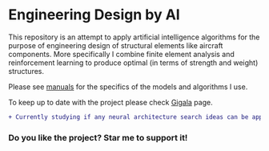 # Engineering Design by AI
This repository is an attempt to apply artificial intelligence algorithms for the purpose of engineering design of structural elements like aircraft components. More specifically I combine finite element analysis and reinforcement learning to produce optimal (in terms of strength and weight) structures.  

Please see  [manuals](https://github.com/gigatskhondia/Engineering_Design_by_Artificial_Intelligence/tree/master/manuals) for the specifics of the models and algorithms I use.

To keep up to date with the project please check [Gigala](https://www.facebook.com/GigaTsk) page.

 
 ```diff
+ Currently studying if any neural architecture search ideas can be applied to mechanical parts domain design.
```
 
### Do you like the project? Star me to support it!

